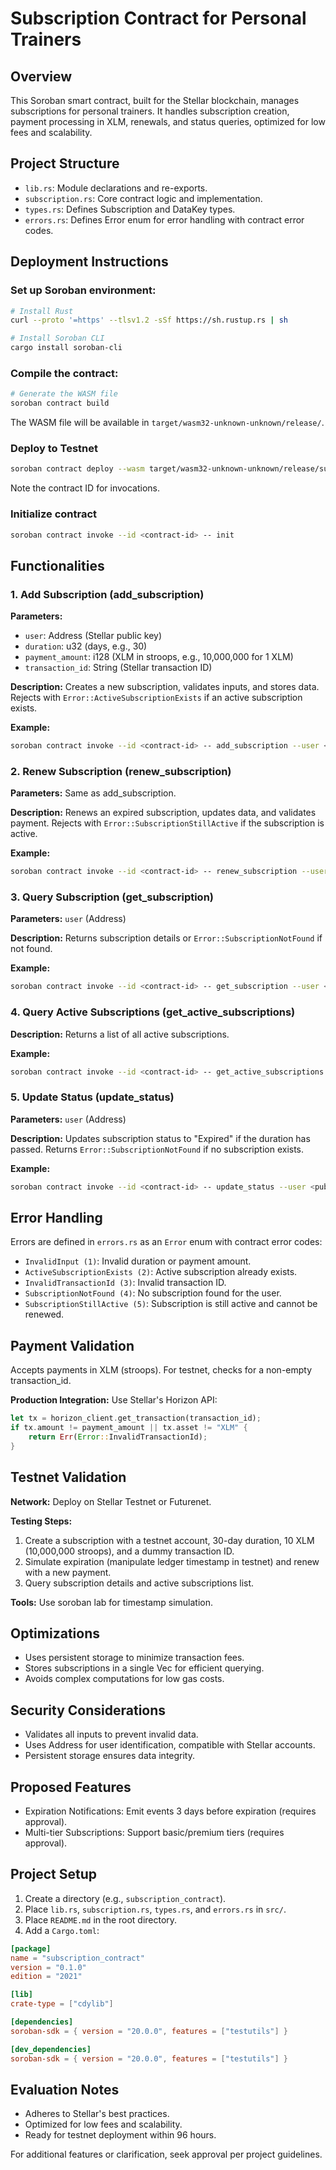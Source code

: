 # Subscription Contract for Personal Trainers

## Overview

This Soroban smart contract, built for the Stellar blockchain, manages subscriptions for personal trainers. It handles subscription creation, payment processing in XLM, renewals, and status queries, optimized for low fees and scalability.

## Project Structure

- `lib.rs`: Module declarations and re-exports.
- `subscription.rs`: Core contract logic and implementation.
- `types.rs`: Defines Subscription and DataKey types.
- `errors.rs`: Defines Error enum for error handling with contract error codes.

## Deployment Instructions

### Set up Soroban environment:

```bash
# Install Rust
curl --proto '=https' --tlsv1.2 -sSf https://sh.rustup.rs | sh

# Install Soroban CLI
cargo install soroban-cli
```

### Compile the contract:

```bash
# Generate the WASM file
soroban contract build
```

The WASM file will be available in `target/wasm32-unknown-unknown/release/`.

### Deploy to Testnet

```bash
soroban contract deploy --wasm target/wasm32-unknown-unknown/release/subscription_contract.wasm --source <your-account> --network testnet
```

Note the contract ID for invocations.

### Initialize contract

```bash
soroban contract invoke --id <contract-id> -- init
```

## Functionalities

### 1. Add Subscription (add_subscription)

**Parameters:**

- `user`: Address (Stellar public key)
- `duration`: u32 (days, e.g., 30)
- `payment_amount`: i128 (XLM in stroops, e.g., 10,000,000 for 1 XLM)
- `transaction_id`: String (Stellar transaction ID)

**Description:** Creates a new subscription, validates inputs, and stores data. Rejects with `Error::ActiveSubscriptionExists` if an active subscription exists.

**Example:**

```bash
soroban contract invoke --id <contract-id> -- add_subscription --user <public-key> --duration 30 --payment_amount 10000000 --transaction_id "tx123"
```

### 2. Renew Subscription (renew_subscription)

**Parameters:** Same as add_subscription.

**Description:** Renews an expired subscription, updates data, and validates payment. Rejects with `Error::SubscriptionStillActive` if the subscription is active.

**Example:**

```bash
soroban contract invoke --id <contract-id> -- renew_subscription --user <public-key> --duration 30 --payment_amount 10000000 --transaction_id "tx456"
```

### 3. Query Subscription (get_subscription)

**Parameters:** `user` (Address)

**Description:** Returns subscription details or `Error::SubscriptionNotFound` if not found.

**Example:**

```bash
soroban contract invoke --id <contract-id> -- get_subscription --user <public-key>
```

### 4. Query Active Subscriptions (get_active_subscriptions)

**Description:** Returns a list of all active subscriptions.

**Example:**

```bash
soroban contract invoke --id <contract-id> -- get_active_subscriptions
```

### 5. Update Status (update_status)

**Parameters:** `user` (Address)

**Description:** Updates subscription status to "Expired" if the duration has passed. Returns `Error::SubscriptionNotFound` if no subscription exists.

**Example:**

```bash
soroban contract invoke --id <contract-id> -- update_status --user <public-key>
```

## Error Handling

Errors are defined in `errors.rs` as an `Error` enum with contract error codes:

- `InvalidInput (1)`: Invalid duration or payment amount.
- `ActiveSubscriptionExists (2)`: Active subscription already exists.
- `InvalidTransactionId (3)`: Invalid transaction ID.
- `SubscriptionNotFound (4)`: No subscription found for the user.
- `SubscriptionStillActive (5)`: Subscription is still active and cannot be renewed.

## Payment Validation

Accepts payments in XLM (stroops). For testnet, checks for a non-empty transaction_id.

**Production Integration:** Use Stellar's Horizon API:

```rust
let tx = horizon_client.get_transaction(transaction_id);
if tx.amount != payment_amount || tx.asset != "XLM" {
    return Err(Error::InvalidTransactionId);
}
```

## Testnet Validation

**Network:** Deploy on Stellar Testnet or Futurenet.

**Testing Steps:**

1. Create a subscription with a testnet account, 30-day duration, 10 XLM (10,000,000 stroops), and a dummy transaction ID.
2. Simulate expiration (manipulate ledger timestamp in testnet) and renew with a new payment.
3. Query subscription details and active subscriptions list.

**Tools:** Use soroban lab for timestamp simulation.

## Optimizations

- Uses persistent storage to minimize transaction fees.
- Stores subscriptions in a single Vec for efficient querying.
- Avoids complex computations for low gas costs.

## Security Considerations

- Validates all inputs to prevent invalid data.
- Uses Address for user identification, compatible with Stellar accounts.
- Persistent storage ensures data integrity.

## Proposed Features

- Expiration Notifications: Emit events 3 days before expiration (requires approval).
- Multi-tier Subscriptions: Support basic/premium tiers (requires approval).

## Project Setup

1. Create a directory (e.g., `subscription_contract`).
2. Place `lib.rs`, `subscription.rs`, `types.rs`, and `errors.rs` in `src/`.
3. Place `README.md` in the root directory.
4. Add a `Cargo.toml`:

```toml
[package]
name = "subscription_contract"
version = "0.1.0"
edition = "2021"

[lib]
crate-type = ["cdylib"]

[dependencies]
soroban-sdk = { version = "20.0.0", features = ["testutils"] }

[dev_dependencies]
soroban-sdk = { version = "20.0.0", features = ["testutils"] }
```

## Evaluation Notes

- Adheres to Stellar's best practices.
- Optimized for low fees and scalability.
- Ready for testnet deployment within 96 hours.

For additional features or clarification, seek approval per project guidelines.
